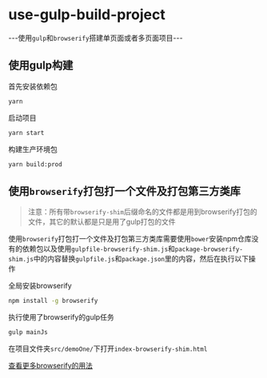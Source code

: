 # use-gulp-build-project

---使用`gulp`和`browserify`搭建单页面或者多页面项目---

## 使用gulp构建

首先安装依赖包

```bash
yarn
```

启动项目

```bash
yarn start
```

构建生产环境包

```bash
yarn build:prod
```

## 使用`browserify`打包打一个文件及打包第三方类库

> 注意：所有带`browserify-shim`后缀命名的文件都是用到browserify打包的文件，其它的默认都是只是用了gulp打包的文件

使用`browserify`打包打一个文件及打包第三方类库需要使用`bower`安装npm仓库没有的依赖包以及使用`gulpfile-browserify-shim.js`和`package-browserify-shim.js`中的内容替换`gulpfile.js`和`package.json`里的内容，然后在执行以下操作

全局安装browserify

```bash
npm install -g browserify
```

执行使用了browserify的gulp任务

```bash
gulp mainJs
```

在项目文件夹`src/demoOne/`下打开`index-browserify-shim.html`

[查看更多browserify的用法](https://github.com/browserify/browserify#usage)
